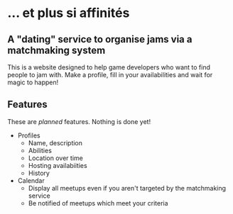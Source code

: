 # ... et plus si affinités

## A "dating" service to organise jams via a matchmaking system

This is a website designed to help game developers who want to find people to jam with. Make a profile, fill in your availabilities and wait for magic to happen!

## Features

These are *planned* features. Nothing is done yet!

+ Profiles
	+ Name, description
	+ Abilities
	+ Location over time
	+ Hosting availabiities
	+ History
+ Calendar
	+ Display all meetups even if you aren't targeted by the matchmaking service
	+ Be notified of meetups which meet your criteria
